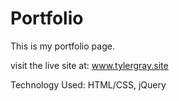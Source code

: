 # Portfolio

This is my portfolio page.

visit the live site at: www.tylergray.site


Technology Used: HTML/CSS, jQuery
